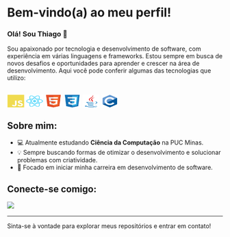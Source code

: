 # Bem-vindo(a) ao meu perfil!

### Olá! Sou Thiago 👋

Sou apaixonado por tecnologia e desenvolvimento de software, com experiência em várias linguagens e frameworks. Estou sempre em busca de novos desafios e oportunidades para aprender e crescer na área de desenvolvimento. Aqui você pode conferir algumas das tecnologias que utilizo:

<div style="display: inline_block"><br>
  <img align="center" alt="Rodrigo-Js" height="30" width="40" src="https://raw.githubusercontent.com/devicons/devicon/master/icons/javascript/javascript-plain.svg">
  <img align="center" alt="Rodrigo-React" height="30" width="40" src="https://raw.githubusercontent.com/devicons/devicon/master/icons/react/react-original.svg">
  <img align="center" alt="Rodrigo-HTML" height="30" width="40" src="https://raw.githubusercontent.com/devicons/devicon/master/icons/html5/html5-original.svg">
  <img align="center" alt="Rodrigo-CSS" height="30" width="40" src="https://raw.githubusercontent.com/devicons/devicon/master/icons/css3/css3-original.svg">
  <img align="center" alt="Rodrigo-Java" height="30" width="40" src="https://raw.githubusercontent.com/devicons/devicon/master/icons/java/java-original.svg">
  <img align="center" alt="Rodrigo-C" height="30" width="40" src="https://raw.githubusercontent.com/devicons/devicon/master/icons/c/c-original.svg">
</div>

## Sobre mim:

- 💻 Atualmente estudando **Ciência da Computação** na PUC Minas.
- 💡 Sempre buscando formas de otimizar o desenvolvimento e solucionar problemas com criatividade.
- 🎯 Focado em iniciar minha carreira em desenvolvimento de software.
  
## Conecte-se comigo:

<div> 
  <a href="https://www.linkedin.com/in/thiagobarroso544/" target="_blank"><img src="https://img.shields.io/badge/-LinkedIn-%230077B5?style=for-the-badge&logo=linkedin&logoColor=white" target="_blank"></a> 
</div>

---

Sinta-se à vontade para explorar meus repositórios e entrar em contato!
